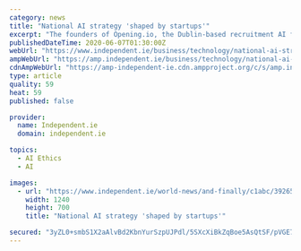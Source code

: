 ```yaml
---
category: news
title: "National AI strategy 'shaped by startups'"
excerpt: "The founders of Opening.io, the Dublin-based recruitment AI firm that was recently acquired by US recruitment platform iCIMS, were among a number of startup founders who have contributed to the national AI strategy,"
publishedDateTime: 2020-06-07T01:30:00Z
webUrl: "https://www.independent.ie/business/technology/national-ai-strategy-shaped-by-startups-39264075.html"
ampWebUrl: "https://amp.independent.ie/business/technology/national-ai-strategy-shaped-by-startups-39264075.html"
cdnAmpWebUrl: "https://amp-independent-ie.cdn.ampproject.org/c/s/amp.independent.ie/business/technology/national-ai-strategy-shaped-by-startups-39264075.html"
type: article
quality: 59
heat: 59
published: false

provider:
  name: Independent.ie
  domain: independent.ie

topics:
  - AI Ethics
  - AI

images:
  - url: "https://www.independent.ie/world-news/and-finally/c1abc/39265482.ece/AUTOCROP/w1240h700/PANews_P-0ca46dda-c57c-4a10-8e3d-b27c59a4567b_I1.jpg"
    width: 1240
    height: 700
    title: "National AI strategy 'shaped by startups'"

secured: "3yZL0+smbS1X2aAlvBd2KbnYurSzpUJPdl/5SXcXiBkZqBoe5AsQtSF/pVGE7MDsgZm4ifwLwb/O/v5NFBR3KPxoy/0N8X5+bIoUDGfj9VFFqyNTZeq95mUNk8qzEQ70XjTrJn/phftts488T4cszHLc2rrzr0+J/5gRQ5z5xBv+a0kbUVi2IENGrG2YJnxEcZz6LFSKsSS0zhKSpE646ngAhGWzzMGCQV+EAwYH7WmcbLwXoezMjob4rLYA6ne5GZ5eDsl0fSZFJFCZOX04pzYuxW59lJPwqK2yHP1cOYxvJJVMr93B12skY6nJKDT2ZIKKfYV/N+htLU5C1aWEzaeodYG0MWZZ2EebsBPohek6oCXlLg5J6Ub05uSy72y/a9h7/yYR5hY46lT0h6/ti9xi90QzAZRl701PVmgGYJKusE58FWCmVQe9qHRYPa94Jz9C8l/apQa69cD/GYvwUXrjjzsm9XdMxUcMLy6Vj9g=;qzIURPBIaaCsnOQDdwK77w=="
---
```


